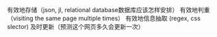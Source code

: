 有效地存储（json, jl, relational database数据库应该怎样安排）
有效地判重（visiting the same page multiple times）
有效地信息抽取 (regex, css slector)
及时更新（预测这个网页多久会更新一次）